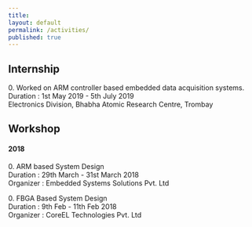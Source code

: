 ```yaml
---
title:
layout: default
permalink: /activities/
published: true
---
```


## Internship

<p> 0. Worked on ARM controller based embedded data acquisition systems.<br>
  Duration : 1st May 2019 - 5th July 2019 <br>
  Electronics Division, Bhabha Atomic Research Centre, Trombay </p> 






## Workshop

#### 2018

<p> 0. ARM based System Design <br>
  Duration : 29th March - 31st March 2018 <br>
  Organizer : Embedded Systems Solutions Pvt. Ltd </p>
  
<p> 0. FBGA Based System Design  <br>
  Duration : 9th Feb - 11th Feb 2018 <br>
  Organizer : CoreEL Technologies Pvt. Ltd </p>
  

